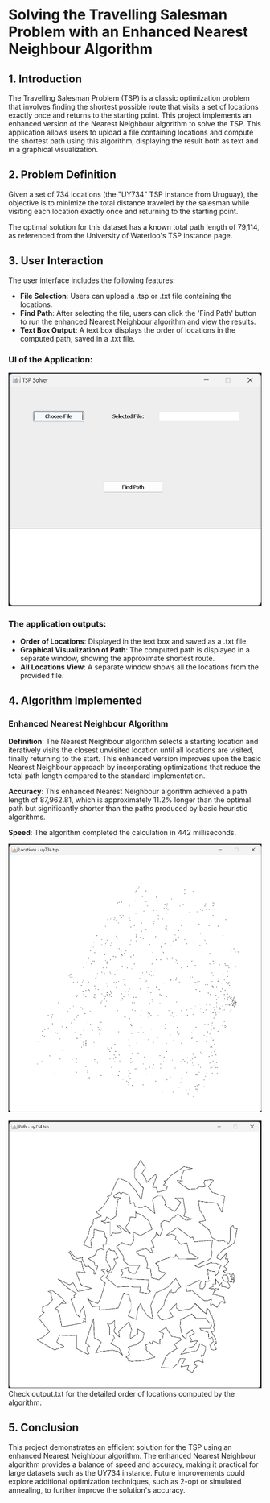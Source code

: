 # Solving the Travelling Salesman Problem with an Enhanced Nearest Neighbour Algorithm
## 1. Introduction
The Travelling Salesman Problem (TSP) is a classic optimization problem that involves finding the shortest possible route that visits a set of locations exactly once and returns to the starting point. This project implements an enhanced version of the Nearest Neighbour algorithm to solve the TSP. This application allows users to upload a file containing locations and compute the shortest path using this algorithm, displaying the result both as text and in a graphical visualization.

## 2. Problem Definition
Given a set of 734 locations (the "UY734" TSP instance from Uruguay), the objective is to minimize the total distance traveled by the salesman while visiting each location exactly once and returning to the starting point.

The optimal solution for this dataset has a known total path length of 79,114, as referenced from the University of Waterloo's TSP instance page.

## 3. User Interaction
The user interface includes the following features:

- **File Selection**: Users can upload a .tsp or .txt file containing the locations.
- **Find Path**: After selecting the file, users can click the 'Find Path' button to run the enhanced Nearest Neighbour algorithm and view the results.
- **Text Box Output**: A text box displays the order of locations in the computed path, saved in a .txt file.
### UI of the Application:

![Application UI](./readme-images/ui.png)
### The application outputs:

- **Order of Locations**: Displayed in the text box and saved as a .txt file.
- **Graphical Visualization of Path**: The computed path is displayed in a separate window, showing the approximate shortest route.
- **All Locations View**: A separate window shows all the locations from the provided file.
## 4. Algorithm Implemented
### Enhanced Nearest Neighbour Algorithm
**Definition**: The Nearest Neighbour algorithm selects a starting location and iteratively visits the closest unvisited location until all locations are visited, finally returning to the start. This enhanced version improves upon the basic Nearest Neighbour approach by incorporating optimizations that reduce the total path length compared to the standard implementation.

**Accuracy**: This enhanced Nearest Neighbour algorithm achieved a path length of 87,962.81, which is approximately 11.2% longer than the optimal path but significantly shorter than the paths produced by basic heuristic algorithms.

**Speed**: The algorithm completed the calculation in 442 milliseconds.

![Locations Visualization](./readme-images/locations.png)

![Path Visualization](./readme-images/path.png)
Check output.txt for the detailed order of locations computed by the algorithm.

## 5. Conclusion
This project demonstrates an efficient solution for the TSP using an enhanced Nearest Neighbour algorithm. The enhanced Nearest Neighbour algorithm provides a balance of speed and accuracy, making it practical for large datasets such as the UY734 instance. Future improvements could explore additional optimization techniques, such as 2-opt or simulated annealing, to further improve the solution's accuracy.

